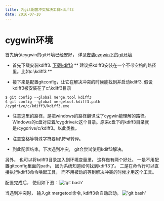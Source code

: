 ```yaml
---
title: 为git配置冲突解决工具kdiff3
date: 2016-07-10
---
```


# cygwin环境

首先确保cygwin的git环境已经安好， 详见<a href="{% post_url 2016-07-01-cygwin-setup-for-git %}">安装cygwin下的git环境</a>

* 首先下载安装kdiff3. <a href="https://sourceforge.net/projects/kdiff3/">下载kdiff3</a>
  ** 建议把kdiff3安装在一个不带空格的路径里。比如c:\kdiff3 ** 

* 接下来是配置gitconfig，让它在解决冲突的时候能找到并启动kdiff3. 假设kdiff3被安装在了c:\kdiff3目录

```shell
$ git config --global merge.tool kdiff3
$ git config --global mergetool.kdiff3.path /cygdrive/c/kdiff3/kdiff3.exe
```

  * 注意这里的路径，是把windows的路径翻译成了cygwin能理解的路径。 Windows的c盘对应着/cygdrive/c这个目录。原来c盘下的kdiff3目录就是/cygdrive/c/kdiff3。以此类推。 
  * 注意空格等特殊字符要用\符号转译。

* 到此配置结束。下次遇到冲突， git会尝试使用kdiff3解决。

另外， 也可以将kdiff3目录加入到环境变量里， 这样做有两个好处。 一是不用配置gitconfig里面的path， 因为系统知道如何找到kdiff3了。 二是在命令行可以直接执行kdiff3命令唤起工具， 而不用被动的等到解决冲突的时候才用这个工具。

配置完成后， 使用如下图：
!['git bash']({{site.baseurl}}/content_image/setup-kdiff3/git-mergetool-cmd.png)

当遇到冲突时， 输入git mergetool命令, kdiff3会自动启动。
!['git bash']({{site.baseurl}}/content_image/git.101.slides/kdiff3_workspace.png)


